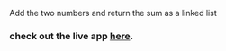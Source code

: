 Add the two numbers and return the sum as a linked list

### check out the live app [here](https://priyanka23-brs.github.io/array-assignment/).
